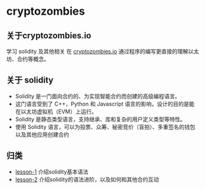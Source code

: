 # cryptozombies

## 关于cryptozombies.io
学习 solidity 及其他相关 在 [cryptozombies.io](https://cryptozombies.io/en/course/)
通过程序的编写更直接的理解以太坊、合约等概念。

## 关于 solidity
- Solidity 是一门面向合约的、为实现智能合约而创建的高级编程语言。
- 这门语言受到了 C++，Python 和 Javascript 语言的影响，设计的目的是能在以太坊虚拟机（EVM）上运行。
- Solidity 是静态类型语言，支持继承、库和复杂的用户定义类型等特性。
- 使用 Solidity 语言，可以为投票、众筹、秘密竞价（盲拍）、多重签名的钱包以及其他应用创建合约

## 归类
- [lesson-1](lesson-1) 介绍solidity基本语法
- [lesson-2](lesson-2) 介绍solidity的语法进阶，以及如何和其他合约互动 
